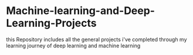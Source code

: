 # Machine-learning-and-Deep-Learning-Projects
this Repository includes all the general projects i've completed through my learning journey of deep learning and machine learning 
